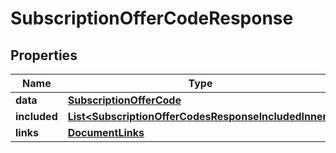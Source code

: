 

# SubscriptionOfferCodeResponse


## Properties

| Name | Type | Description | Notes |
|------------ | ------------- | ------------- | -------------|
|**data** | [**SubscriptionOfferCode**](SubscriptionOfferCode.md) |  |  |
|**included** | [**List&lt;SubscriptionOfferCodesResponseIncludedInner&gt;**](SubscriptionOfferCodesResponseIncludedInner.md) |  |  [optional] |
|**links** | [**DocumentLinks**](DocumentLinks.md) |  |  |



